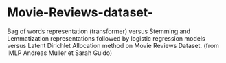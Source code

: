 # Movie-Reviews-dataset-
Bag of words representation (transformer) versus Stemming and Lemmatization representations followed by logistic regression models versus Latent Dirichlet Allocation method on Movie Reviews Dataset. (from IMLP Andreas Muller et Sarah Guido)
